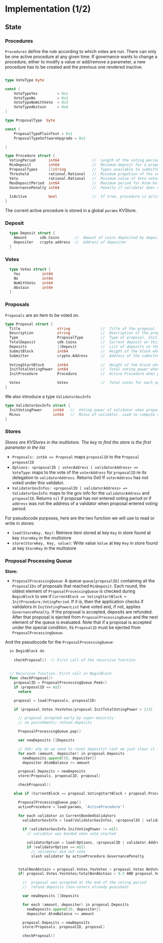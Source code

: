 # Implementation (1/2)

## State

### Procedures

`Procedures` define the rule according to which votes are run. There can only 
be one active procedure at any given time. If governance wants to change a 
procedure, either to modify a value or add/remove a parameter, a new procedure 
has to be created and the previous one rendered inactive.

```go

type VoteType byte

const (
    VoteTypeYes         = 0x1
    VoteTypeNo          = 0x2
    VoteTypeNoWithVeto  = 0x3
    VoteTypeAbstain     = 0x4
)

type ProposalType  byte

const (
    ProposalTypePlainText = 0x1
    ProposalTypeSoftwareUpgrade = 0x2

)

type Procedure struct {
  VotingPeriod      int64               //  Length of the voting period. Initial value: 2 weeks
  MinDeposit        int64               //  Minimum deposit for a proposal to enter voting period. 
  ProposalTypes     []string            //  Types available to submitters. {PlainTextProposal, SoftwareUpgradeProposal}
  Threshold         rational.Rational   //  Minimum propotion of Yes votes for proposal to pass. Initial value: 0.5
  Veto              rational.Rational   //  Minimum value of Veto votes to Total votes ratio for proposal to be vetoed. Initial value: 1/3
  MaxDepositPeriod  int64               //  Maximum period for Atom holders to deposit on a proposal. Initial value: 2 months
  GovernancePenalty int64               //  Penalty if validator does not vote
  
  IsActive          bool                //  If true, procedure is active. Only one procedure can have isActive true.
}
```

The current active procedure is stored in a global `params` KVStore.

### Deposit

```go
  type Deposit struct {
    Amount      sdk.Coins       //  Amount of coins deposited by depositer
    Depositer   crypto.address  //  Address of depositer
  }
```

### Votes

```go
  type Votes struct {
    Yes          int64
    No           int64
    NoWithVeto   int64
    Abstain      int64
  }
```


### Proposals

`Proposals` are an item to be voted on. 

```go
type Proposal struct {
  Title                 string              //  Title of the proposal
  Description           string              //  Description of the proposal
  Type                  ProposalType        //  Type of proposal. Initial set {PlainTextProposal, SoftwareUpgradeProposal}
  TotalDeposit          sdk.Coins           //  Current deposit on this proposal. Initial value is set at InitialDeposit
  Deposits              []Deposit           //  List of deposits on the proposal
  SubmitBlock           int64               //  Height of the block where TxGovSubmitProposal was included
  Submitter             crypto.Address      //  Address of the submitter
  
  VotingStartBlock      int64               //  Height of the block where MinDeposit was reached. -1 if MinDeposit is not reached
  InitTotalVotingPower  int64               //  Total voting power when proposal enters voting period (default 0)
  InitProcedure         Procedure           //  Active Procedure when proposal enters voting period

  Votes                 Votes               //  Total votes for each option
}
```

We also introduce a type `ValidatorGovInfo`

```go
type ValidatorGovInfo struct {
  InitVotingPower     int64   //  Voting power of validator when proposal enters voting period
  Minus               int64   //  Minus of validator, used to compute validator's voting power
}
```

### Stores

*Stores are KVStores in the multistore. The key to find the store is the first parameter in the list*


* `Proposals: int64 => Proposal` maps `proposalID` to the `Proposal`
  `proposalID`
* `Options: <proposalID | voterAddress | validatorAddress> => VoteType`: maps to the vote of the `voterAddress` for `proposalID` re its delegation to `validatorAddress`.
   Returns 0x0 If `voterAddress` has not voted under this validator.
* `ValidatorGovInfos: <proposalID | validatorAddress> => ValidatorGovInfo`: maps to the gov info for the `validatorAddress` and `proposalID`.
  Returns `nil` if proposal has not entered voting period or if `address` was not the 
  address of a validator when proposal entered voting period.

For pseudocode purposes, here are the two function we will use to read or write in stores:

* `load(StoreKey, Key)`: Retrieve item stored at key `Key` in store found at key `StoreKey` in the multistore
* `store(StoreKey, Key, value)`: Write value `Value` at key `Key` in store found at key `StoreKey` in the multistore

### Proposal Processing Queue

**Store:**
* `ProposalProcessingQueue`: A queue `queue[proposalID]` containing all the 
  `ProposalIDs` of proposals that reached `MinDeposit`. Each round, the oldest 
  element of `ProposalProcessingQueue` is checked during `BeginBlock` to see if
  `CurrentBlock == VotingStartBlock + InitProcedure.VotingPeriod`. If it is, 
  then the application checks if validators in `InitVotingPowerList` have voted
  and, if not, applies `GovernancePenalty`. If the proposal is accepted, deposits are refunded.
  After that proposal is ejected from `ProposalProcessingQueue` and the next element of the queue is evaluated. 
  Note that if a proposal is accepted under the special condition, 
  its `ProposalID` must be ejected from `ProposalProcessingQueue`.

And the pseudocode for the `ProposalProcessingQueue`:

```go
  in BeginBlock do 
    
    checkProposal()  // First call of the recursive function 
    
    
  // Recursive function. First call in BeginBlock
  func checkProposal()  
    proposalID = ProposalProcessingQueue.Peek()
    if (proposalID == nil)
      return

    proposal = load(Proposals, proposalID) 

    if (proposal.Votes.YesVotes/proposal.InitTotalVotingPower > 2/3)

      // proposal accepted early by super-majority
      // no punishments; refund deposits

      ProposalProcessingQueue.pop()

      var newDeposits []Deposits

      // XXX: why do we need to reset deposits? cant we just clear it ?
      for each (amount, depositer) in proposal.Deposits
        newDeposits.append[{0, depositer}]
        depositer.AtomBalance += amount

      proposal.Deposits = newDeposits
      store(Proposals, proposalID, proposal)

      checkProposal()

    else if (CurrentBlock == proposal.VotingStartBlock + proposal.Procedure.VotingPeriod)

      ProposalProcessingQueue.pop()
      activeProcedure = load(params, 'ActiveProcedure')

      for each validator in CurrentBondedValidators
        validatorGovInfo = load(ValidatorGovInfos, <proposalID | validator.Address>)
        
        if (validatorGovInfo.InitVotingPower != nil)
          // validator was bonded when vote started

          validatorOption = load(Options, <proposalID | validator.Address>)
          if (validatorOption == nil)
            // validator did not vote
            slash validator by activeProcedure.GovernancePenalty


      totalNonAbstain = proposal.Votes.YesVotes + proposal.Votes.NoVotes + proposal.Votes.NoWithVetoVotes
      if( proposal.Votes.YesVotes/totalNonAbstain > 0.5 AND proposal.Votes.NoWithVetoVotes/totalNonAbstain  < 1/3)

        //  proposal was accepted at the end of the voting period
        //  refund deposits (non-voters already punished)

        var newDeposits []Deposits

        for each (amount, depositer) in proposal.Deposits
          newDeposits.append[{0, depositer}]
          depositer.AtomBalance += amount

        proposal.Deposits = newDeposits
        store(Proposals, proposalID, proposal)

        checkProposal()        
```
